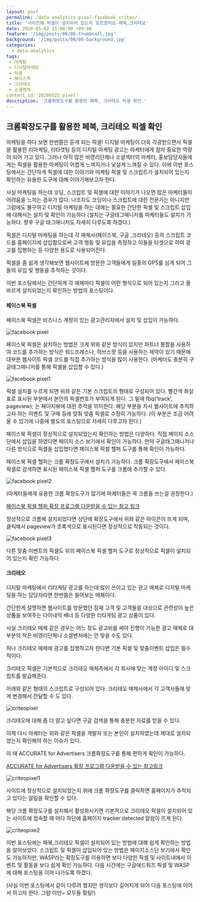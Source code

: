```yaml
---
layout: post
permalink: /data-analytics-pixel-facebook_criteo/
title: '사이트에 픽셀이 설치되어 있는지 모르겠어요-페북,크리테오'
date: 2020-05-02 15:00:00 +09:00
feature: '/img/posts/06/06-thumbnail.jpg'
background: '/img/posts/06/06-background.jpg'
categories:
  - data-analytics
tags:
 - 마케팅
 - 디지털마케팅
 - 픽셀
 - 페이스북
 - 크리테오
 - 소셜벤처
content_id:'20200522_pixel'  
description: '크롬확장도구를 활용한 페북, 크리테오 픽셀 확인.'
---
```


## 크롬확장도구를 활용한 페북, 크리테오 픽셀 확인



마케팅을 하다 보면 한번쯤은 듣게 되는 픽셀! 디지털 마케팅이 더욱 각광받으면서 픽셀을 활용한 리마케팅, 리타겟팅 등의 디지털 마케팅 광고는 마케터에게 점차 중요한 역량이 되어 가고 있다. 그러나 아직 많은 비영리단체나 소셜섹터의 마케터, 홍보담당자들에게는 픽셀을 활용한 마케팅이 어렵게 느껴지거나 낯설게 느껴질 수 있다. 이에 이번 포스팅에서는 간단하게 픽셀에 대한 이야기와 마케팅 픽셀 및 스크립트가 설치되어 있는지 확인하는 유용한 도구에 대해 이야기해보고자 한다.

사실 마케팅을 하는데 코딩, 스크립트 및 픽셀에 대한 이야기가 나오면 많은 마케터들이 어려움을 느끼는 경우가 많다. 나조차도 코딩이나 스크립트에 대한 전문가는 아니지만 그럼에도 불구하고 디지털 마케팅을 하는 데에는 필요한 간단한 픽셀 및 스크립트 삽입에 대해서는 설치 및 확인이 가능하다 (설치는 구글태그매니저를 마케터들도 설치가 가능하다. 향후 구글 태그매니저도 자세히 다루도록 하겠다.)

픽셀은 디지털 마케팅을 하는데 각 매체사(페이스북, 구글 ,크리테오) 등의 스크립트 코드를 홈페이지에 삽입함으로써 고객 행동 및 유입을 측정하고 이들을 타겟으로 하여 광고를 집행하는 등 다양한 용도로 사용되어진다.

픽셀을 좀 쉽게 생각해보면 웹사이트에 방문한 고객들에게 일종의 GPS를 심게 되어 그들의 유입 및 행동을 추적하는 것이다.

이번 포스팅에서는 간단하게 각 매체마다 픽셀이 어떤 형식으로 되어 있는지 그리고 올바르게 설치되었는지 확인하는 방법의 포스팅이다.



#### 페이스북 픽셀



페이스북 픽셀은 비즈니스 계정이 있는 광고관리자에서 설치 및 삽입이 가능하다.

![facebook pixel](/img/posts/06/facebookpixel.jpg)

페이스북 픽셀은 설치하는 방법은 크게 위와 같은 방식이 있지만 파트너 통합을 사용하여 코드를 추가하는 방식은 워드프레스나, 허브스팟 등을 사용하는 제약이 있기 때문에 대부분 웹사이트 픽셀 코드를 직접 추가하는 방식을 많이 사용한다. (마케터도 충분히 구글태그매니저를 통해 픽셀을 삽입할 수 있다.)

 ![facebook pixel1](/img/posts/06/facebookpixel1.jpg)

픽셀 설치를 누르게 되면 위와 같은 기본 스크립트의 형태로 구성되어 있다. 빨간색 화살표로 표시된 부분에서 본인의 픽셀번호가 부여되게 된다. 그 밑에 fbq(‘track’, pageview); 는 페이지뷰에 대한 추적을 의미한다. 해당 부분을 자사 웹사이트에 추적하고자 하는 이벤트 및 구매 등에 맞춰 맞춤 픽셀로 수정이 가능하다. (이 부분은 조금 어려울 수 있기에 나중에 별도의 포스팅으로 자세히 다루고자 한다.)

페이스북 픽셀이 정상적으로 설치되었는지 확인하는 방법은 다양하다. 직접 페이지 소스단에서 삽입을 하였다면 페이지 소스 보기에서 확인이 가능하다. 만약 구글태그매니저나 다른 방식으로 픽셀을 삽입했다면 페이스북 픽셀 헬퍼 도구를 통해 확인이 가능하다.

페이스북 픽셀 헬퍼는 크롬 확장도구에서 설치가 가능하다. 크롬 확장도구에서 페이스북 픽셀로 검색하면 표시된 페이스북 픽셀 헬퍼 도구를 크롬에 추가할 수 있다.

![facebook pixel2](/img/posts/06/facebookpixel2.jpg)

(마케터들에게 유용한 크롬 확장도구가 많기에 마케터들은 꼭 크롬을 쓰는걸 권장한다.)

[페이스북 픽셀 헬퍼 확장 프로그램 다운받을 수 있는 참고 링크](https://chrome.google.com/webstore/detail/facebook-pixel-helper/fdgfkebogiimcoedlicjlajpkdmockpc?hl=ko)

정상적으로 크롬에 설치되었다면 상단에 확장도구에서 위와 같은 아이콘이 뜨게 되며, 클릭해서 pageview가 초록색으로 표시된다면 정상적으로 작동되는 것이다.

 ![facebook pixel3](/img/posts/06/facebookpixel3.jpg)

다른 맞춤 이벤트의 픽셀도 위의 페이스북 픽셀 헬퍼 도구로 정상적으로 픽셀이 설치되어 있는지 확인 가능하다.



#### 크리테오



디지털 마케팅에서 리타게팅 광고를 하는데 많이 쓰이고 있는 광고 매체로 디지털 마케팅을 하는 담당자라면 한번쯤은 들어보는 매체이다.

간단한게 설명하면 웹사이트를 방문했던 잠재 고객 및 고객들을 대상으로 관련성이 높은 상품을 보여주는 다이내믹 배너 등 다양한 리타게팅 광고 상품이 있다.

사실 크리테오 매체 같은 경우는 어느 정도 광고비를 써야 진행이 가능한 광고 매체로 대부분의 작은 비영리단체나 소셜벤처에는 안 맞을 수도 있다.

허나 크리테오 매체에 광고를 집행하고자 한다면 기본 픽셀 및 맟춤이벤트 삽입은 필수적이다.

크리테오 픽셀은 기본적으로 크리테오 매체측에서 각 회사에 맞는 계정 아이디 및 스크립트를 발급해준다.

아래와 같은 형태의 스크립트로 구성되어 있다. 크리테오 매체사에서 각 고객사들에 맞게 변경해서 전달할 수 도 있다.

![criteopixel](/img/posts/06/criteopixel.jpg)

크리테오에 대해 좀 더 알고 싶다면 구글 검색을 통해 충분한 자료를 얻을 수 있다.

이제 다시 마케터는 위와 같은 픽셀을 개발자 또는 본인이 설치하였는데 제대로 설치되었는지 확인해야 하는 이슈가 있다.

이 때 ACCURATE for Advertisers 크롬확장도구를 통해 편하게 확인이 가능하다.

[ACCURATE for Advertisers  확장 프로그램 다운받을 수 있는 참고링크](https://chrome.google.com/webstore/detail/accurate-for-advertisers/opldbjibdhieaipcfhcdpdahjnhfcafj)

![criteopixel1](/img/posts/06/criteopixel1.jpg)

사이트에 정상적으로 설치되었는지 위에 크롬 확장도구를 클릭하면 홈페이지가 추적되고 있다는 알림을 확인할 수 있다.

해당 크롬 확장도구를 설치해서 활성화시키면 기본적으로 크리테오 픽셀이 설치되어 있는 사이트에 접속할 때 마다 하단에 홈페이지 tracker detected 알람이 뜨게 된다.

 ![criteopixe2](/img/posts/06/criteopixel2.jpg)

이번 포스팅에는 페북,크리테오 픽셀이 설치되어 있는 방법에 대해 쉽게 확인하는 방법을 알아보았다. 스크립트 및 픽셀이 삽입되어 있는 방법은 페이지소스단 보기에서 확인도 가능하지만, WASP라는 확장도구를 이용하면 보다 다양한 픽셀 및 사이트내에서 이벤트 및 활동을 보다 쉽게 확인 가능하다. 다음 시간에는 구글애드워즈 픽셀 및 WASP에 대해 포스팅을 이어 나가도록 하겠다.

(사실 이번 포스팅에서 같이 다루려 했지만 생각보다 길어지게 되어 다음 포스팅에 이어서 하고자 한다. 그럼 이만~ 모두들 홧팅!)
